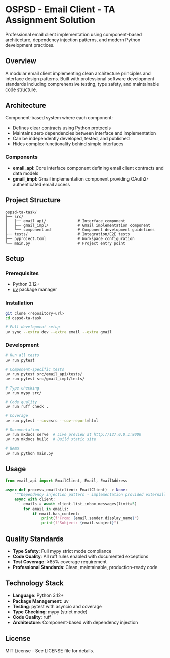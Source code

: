 # OSPSD - Email Client - TA Assignment Solution

Professional email client implementation using component-based architecture, dependency injection patterns, and modern Python development practices.

## Overview

A modular email client implementing clean architecture principles and interface design patterns. Built with professional software development standards including comprehensive testing, type safety, and maintainable code structure.

## Architecture

Component-based system where each component:
- Defines clear contracts using Python protocols
- Maintains zero dependencies between interface and implementation
- Can be independently developed, tested, and published
- Hides complex functionality behind simple interfaces

### Components

- **email_api**: Core interface component defining email client contracts and data models
- **gmail_impl**: Gmail implementation component providing OAuth2-authenticated email access

## Project Structure

```
ospsd-ta-task/
├── src/
│   ├── email_api/              # Interface component
│   ├── gmail_impl/             # Gmail implementation component
│   └── component.md            # Component development guidelines
├── tests/                      # Integration/E2E tests
├── pyproject.toml              # Workspace configuration
└── main.py                     # Project entry point
```

## Setup

### Prerequisites

- Python 3.12+
- [uv](https://docs.astral.sh/uv/) package manager

### Installation

```bash
git clone <repository-url>
cd ospsd-ta-task

# Full development setup
uv sync --extra dev --extra email --extra gmail
```

### Development

```bash
# Run all tests
uv run pytest

# Component-specific tests
uv run pytest src/email_api/tests/
uv run pytest src/gmail_impl/tests/

# Type checking
uv run mypy src/

# Code quality
uv run ruff check .

# Coverage
uv run pytest --cov=src --cov-report=html

# Documentation
uv run mkdocs serve  # Live preview at http://127.0.0.1:8000
uv run mkdocs build  # Build static site

# Demo
uv run python main.py
```

## Usage

```python
from email_api import EmailClient, Email, EmailAddress

async def process_emails(client: EmailClient) -> None:
    """Dependency injection pattern - implementation provided externally."""
    async with client:
        emails = await client.list_inbox_messages(limit=5)
        for email in emails:
            if email.has_content:
                print(f"From: {email.sender.display_name}")
                print(f"Subject: {email.subject}")
```

## Quality Standards

- **Type Safety**: Full mypy strict mode compliance
- **Code Quality**: All ruff rules enabled with documented exceptions
- **Test Coverage**: ≥85% coverage requirement
- **Professional Standards**: Clean, maintainable, production-ready code

## Technology Stack

- **Language**: Python 3.12+
- **Package Management**: uv
- **Testing**: pytest with asyncio and coverage
- **Type Checking**: mypy (strict mode)
- **Code Quality**: ruff
- **Architecture**: Component-based with dependency injection

## License

MIT License - See LICENSE file for details.